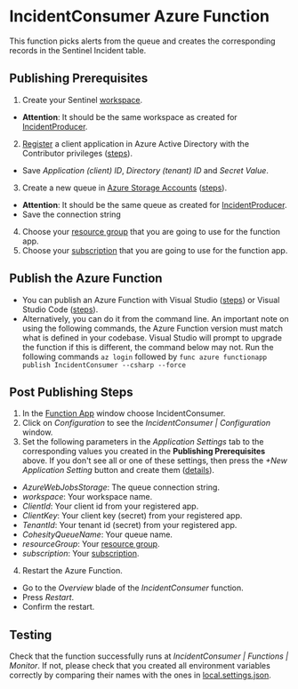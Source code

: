 # IncidentConsumer Azure Function
This function picks alerts from the queue and creates the corresponding records in the Sentinel Incident table.

## Publishing Prerequisites
1. Create your Sentinel [workspace](https://portal.azure.com/#view/HubsExtension/BrowseResource/resourceType/microsoft.securityinsightsarg%2Fsentinel).
* __Attention__: It should be the same workspace as created for [IncidentProducer](https://github.com/cohesity/Azure-Sentinel/tree/CohesitySecurity.internal/Solutions/CohesitySecurity/Data%20Connectors/Helios2Sentinel/IncidentProducer#readme).
2. [Register](https://portal.azure.com/#view/Microsoft_AAD_IAM/ActiveDirectoryMenuBlade/~/RegisteredApps) a client application in Azure Active Directory with the Contributor privileges ([steps](https://learn.microsoft.com/azure/healthcare-apis/register-application)).
* Save _Application (client) ID_, _Directory (tenant) ID_ and _Secret Value_.
3. Create a new queue in [Azure Storage Accounts](https://portal.azure.com/#view/HubsExtension/BrowseResource/resourceType/Microsoft.Storage%2FStorageAccounts) ([steps](https://learn.microsoft.com/azure/storage/queues/storage-quickstart-queues-portal)).
* __Attention__: It should be the same queue as created for [IncidentProducer](https://github.com/cohesity/Azure-Sentinel/tree/CohesitySecurity.internal/Solutions/CohesitySecurity/Data%20Connectors/Helios2Sentinel/IncidentProducer#readme).
* Save the connection string
4. Choose your [resource group](https://portal.azure.com/#view/HubsExtension/BrowseResourceGroups) that you are going to use for the function app.
5. Choose your [subscription](https://portal.azure.com/#view/Microsoft_Azure_Billing/SubscriptionsBlade) that you are going to use for the function app.

## Publish the Azure Function
* You can publish an Azure Function with Visual Studio ([steps](https://learn.microsoft.com/azure/azure-functions/functions-develop-vs?tabs=in-process#publish-to-azure)) or Visual Studio Code ([steps](https://learn.microsoft.com/azure/azure-functions/functions-develop-vs-code?tabs=csharp#publish-to-azure)).
* Alternatively, you can do it from the command line. An important note on using the following commands, the Azure Function version must match what is defined in your codebase. Visual Studio will prompt to upgrade the function if this is different, the command below may not.
Run the following commands
``az login``
followed by
``func azure functionapp publish IncidentConsumer --csharp --force``

## Post Publishing Steps
1. In the [Function App](https://portal.azure.com/#view/HubsExtension/BrowseResource/resourceType/Microsoft.Web%2Fsites/kind/functionapp) window choose IncidentConsumer.
2. Click on _Configuration_ to see the _IncidentConsumer | Configuration_ window.
3. Set the following parameters in the _Application Settings_ tab to the corresponding values you created in the __Publishing Prerequisites__ above. If you don't see all or one of these settings, then press the _+New Application Setting_ button and create them ([details](https://learn.microsoft.com/azure/app-service/configure-common?tabs=portal)).
* _AzureWebJobsStorage_: The queue connection string.
* _workspace_: Your workspace name.
* _ClientId_: Your client id from your registered app.
* _ClientKey_:  Your client key (secret) from your registered app.
* _TenantId_:  Your tenant id (secret) from your registered app.
* _CohesityQueueName_:  Your queue name.
* _resourceGroup_: Your [resource group](https://portal.azure.com/#view/HubsExtension/BrowseResourceGroups).
* _subscription_: Your [subscription](https://portal.azure.com/#view/Microsoft_Azure_Billing/SubscriptionsBlade).
4. Restart the Azure Function.
* Go to the _Overview_ blade of the _IncidentConsumer_ function.
* Press _Restart_.
* Confirm the restart.

## Testing
Check that the function successfully runs at  _IncidentConsumer | Functions | Monitor_. If not, please check that you created all environment variables correctly by comparing their names with the ones in [local.settings.json](https://github.com/cohesity/Azure-Sentinel/blob/CohesitySecurity.internal/Solutions/CohesitySecurity/Data%20Connectors/Helios2Sentinel/IncidentConsumer/local.settings.json).
